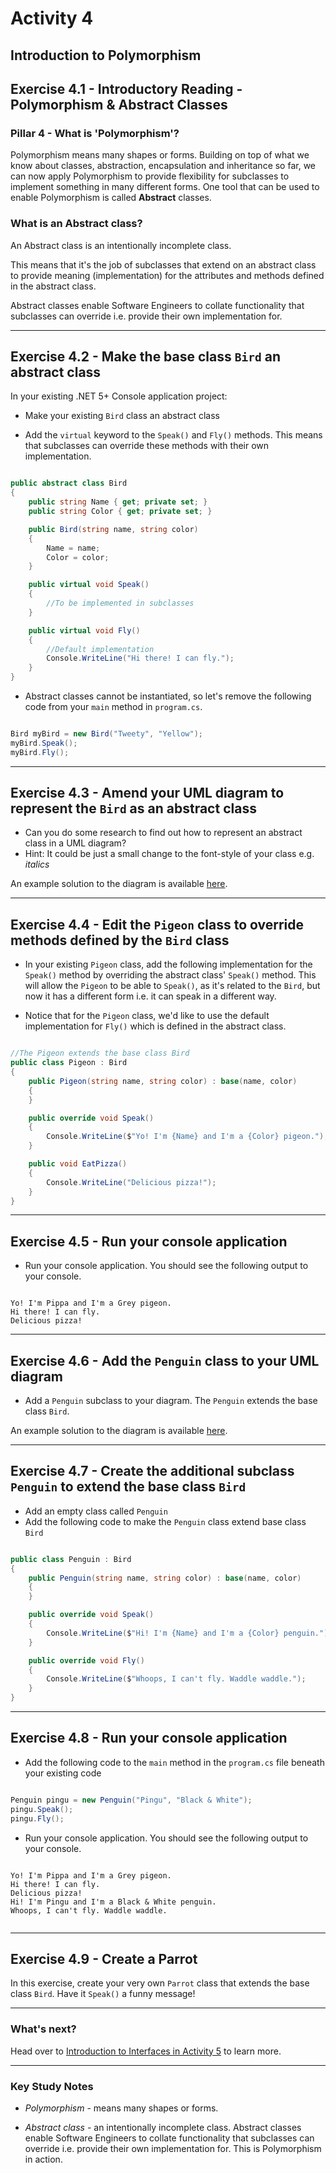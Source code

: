 # Activity 4
## Introduction to Polymorphism

## Exercise 4.1 - Introductory Reading - Polymorphism & Abstract Classes

### Pillar 4 - What is 'Polymorphism'?

Polymorphism means many shapes or forms. Building on top of what we know about classes, abstraction, encapsulation and inheritance so far, we can now apply Polymorphism to provide flexibility for subclasses to implement something in many different forms. One tool that can be used to enable Polymorphism is called **Abstract** classes.

### What is an Abstract class?

An Abstract class is an intentionally incomplete class. 

This means that it's the job of subclasses that extend on an abstract class to provide meaning (implementation) for the attributes and methods defined in the abstract class.

Abstract classes enable Software Engineers to collate functionality that subclasses can override i.e. provide their own implementation for.

---

## Exercise 4.2 - Make the base class `Bird` an abstract class

In your existing .NET 5+ Console application project:

- Make your existing `Bird` class an abstract class

- Add the `virtual` keyword to the `Speak()` and `Fly()` methods. This means that subclasses can override these methods with their own implementation.

```csharp

public abstract class Bird
{
    public string Name { get; private set; }
    public string Color { get; private set; }

    public Bird(string name, string color)
    {
        Name = name;
        Color = color;
    }

    public virtual void Speak() 
    {
        //To be implemented in subclasses
    }

    public virtual void Fly() 
    {
        //Default implementation
        Console.WriteLine("Hi there! I can fly.");
    }
}

```

- Abstract classes cannot be instantiated, so let's remove the following code from your `main` method in `program.cs`.

```csharp

Bird myBird = new Bird("Tweety", "Yellow");
myBird.Speak();
myBird.Fly();

```

---

## Exercise 4.3 - Amend your UML diagram to represent the `Bird` as an abstract class

- Can you do some research to find out how to represent an abstract class in a UML diagram? 
- Hint: It could be just a small change to the font-style of your class e.g. *italics*

An example solution to the diagram is available [here](../solutions/activity_4_exercise_4.3.png).

---

## Exercise 4.4 - Edit the `Pigeon` class to override methods defined by the `Bird` class

- In your existing `Pigeon` class, add the following implementation for the `Speak()` method by overriding the abstract class' `Speak()` method. This will allow the `Pigeon` to be able to `Speak()`, as it's related to the `Bird`, but now it has a different form i.e. it can speak in a different way.

- Notice that for the `Pigeon` class, we'd like to use the default implementation for `Fly()` which is defined in the abstract class.


```csharp

//The Pigeon extends the base class Bird
public class Pigeon : Bird
{
    public Pigeon(string name, string color) : base(name, color)
    {
    }

    public override void Speak() 
    {
        Console.WriteLine($"Yo! I'm {Name} and I'm a {Color} pigeon.");
    }

    public void EatPizza() 
    {
        Console.WriteLine("Delicious pizza!");
    }
}

```

---
## Exercise 4.5 - Run your console application

- Run your console application. You should see the following output to your console.

```

Yo! I'm Pippa and I'm a Grey pigeon.
Hi there! I can fly.
Delicious pizza!

```

---

## Exercise 4.6 - Add the `Penguin` class to your UML diagram

- Add a `Penguin` subclass to your diagram. The `Penguin` extends the base class `Bird`.

An example solution to the diagram is available [here](../solutions/activity_4_exercise_4.6.png).

---

## Exercise 4.7 - Create the additional subclass `Penguin` to extend the base class `Bird`

- Add an empty class called `Penguin`
- Add the following code to make the `Penguin` class extend base class `Bird`

```csharp

public class Penguin : Bird
{
    public Penguin(string name, string color) : base(name, color)
    {
    }

    public override void Speak() 
    {
        Console.WriteLine($"Hi! I'm {Name} and I'm a {Color} penguin.");
    }

    public override void Fly() 
    {
        Console.WriteLine($"Whoops, I can't fly. Waddle waddle.");
    }
}

```

---

## Exercise 4.8 - Run your console application

- Add the following code to the `main` method in the `program.cs` file beneath your existing code

```csharp

Penguin pingu = new Penguin("Pingu", "Black & White");
pingu.Speak();
pingu.Fly();

```

- Run your console application. You should see the following output to your console.

```

Yo! I'm Pippa and I'm a Grey pigeon.
Hi there! I can fly.
Delicious pizza!
Hi! I'm Pingu and I'm a Black & White penguin.
Whoops, I can't fly. Waddle waddle.


```
---

## Exercise 4.9 - Create a Parrot

In this exercise, create your very own `Parrot` class that extends the base class `Bird`. Have it `Speak()` a funny message!

---

### What's next?

Head over to [Introduction to Interfaces in Activity 5](./activity_5.md) to learn more.

---

### Key Study Notes

- *Polymorphism* - means many shapes or forms.

- *Abstract class* - an intentionally incomplete class. Abstract classes enable Software Engineers to collate functionality that subclasses can override i.e. provide their own implementation for. This is Polymorphism in action.